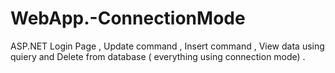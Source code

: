 # WebApp.-ConnectionMode
ASP.NET
Login Page , Update command , Insert command  , View data using quiery  and Delete from database  ( everything using connection mode) .
